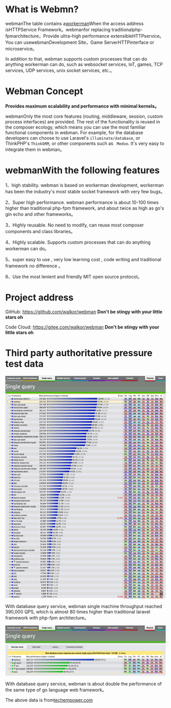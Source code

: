# What is Webmn?

webmanThe table contains a[workerman](https://www.workerman.net)When the access address isHTTPService Framework。webmanfor replacing traditionalphp-fpmarchitecture，Provide ultra-high performance extensibleHTTPservice。You can usewebmanDevelopment Site，Game ServerHTTPinterface or microservice。

In addition to that, webman supports custom processes that can do anything workerman can do, such as websocket services, IoT, games, TCP services, UDP services, unix socket services, etc.。

# Webman Concept
**Provides maximum scalability and performance with minimal kernels。**

webmanOnly the most core features (routing, middleware, session, custom process interfaces) are provided. The rest of the functionality is reused in the composer ecology, which means you can use the most familiar functional components in webman. For example, for the database developers can choose to use Laravel's `illuminate/database`, or ThinkPHP's `ThinkORM`, or other components such as ` Medoo`. It's very easy to integrate them in webman。

# webmanWith the following features

1、high stability. webman is based on workerman development, workerman has been the industry's most stable socket framework with very few bugs。

2、Super high performance. webman performance is about 10-100 times higher than traditional php-fpm framework, and about twice as high as go's gin echo and other frameworks。

3、Highly reusable. No need to modify, can reuse most composer components and class libraries。

4、Highly scalable. Supports custom processes that can do anything workerman can do。

5、super easy to use , very low learning cost , code writing and traditional framework no difference 。

6、Use the most lenient and friendly MIT open source protocol。

# Project address
GitHub: https://github.com/walkor/webman **Don't be stingy with your little stars oh**

Code Cloud: https://gitee.com/walkor/webman **Don't be stingy with your little stars oh**

# Third party authoritative pressure test data


![](../assets/img/benchmark1.png)

With database query service, webman single machine throughput reached 390,000 QPS, which is almost 80 times higher than traditional laravel framework with php-fpm architecture。


![](../assets/img/benchmarks-go.png)

With database query service, webman is about double the performance of the same type of go language web framework。


The above data is from[techempower.com](https://www.techempower.com/benchmarks/#section=data-r20&hw=ph&test=db&l=zik073-sf)
